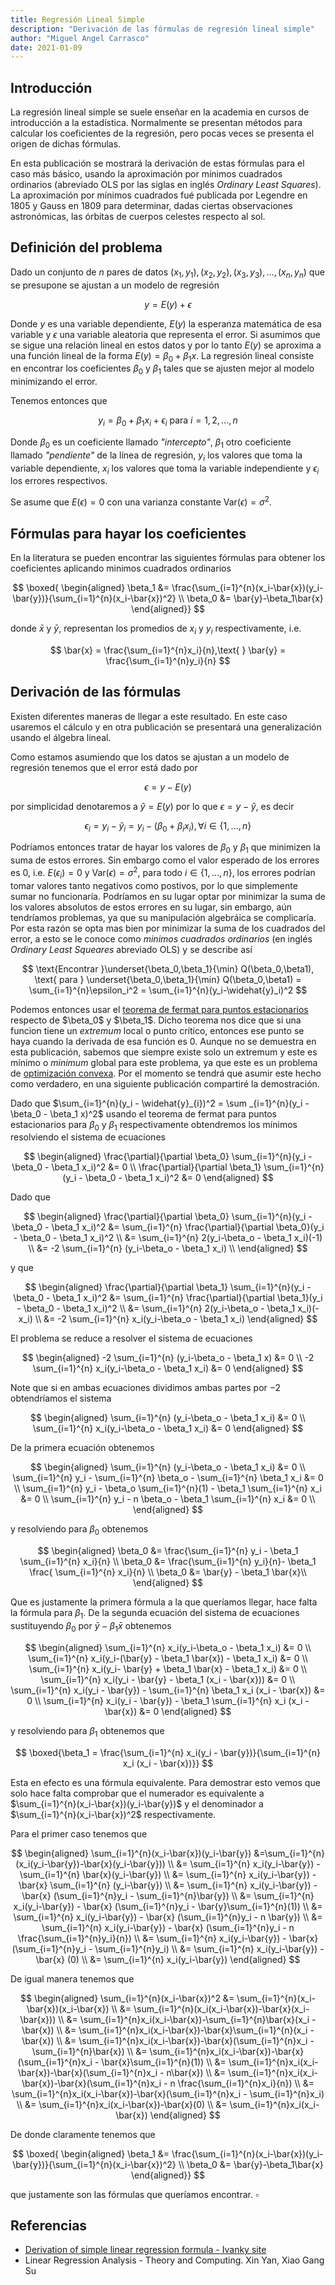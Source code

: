 ```yaml
---
title: Regresión Lineal Simple
description: "Derivación de las fórmulas de regresión lineal simple"
author: "Miguel Angel Carrasco"
date: 2021-01-09
---
```

## Introducción

La regresión lineal simple se suele enseñar en la academia en cursos de introducción a la estadística.
Normalmente se presentan métodos para calcular los coeficientes de la regresión, pero pocas veces se presenta
el origen de dichas fórmulas.

En esta publicación se mostrará la derivación de estas fórmulas para el caso más básico, usando la aproximación
por mínimos cuadrados ordinarios (abreviado OLS por las siglas en inglés *Ordinary Least Squares*).
La aproximación por mínimos cuadrados fué publicada por Legendre en 1805 y Gauss en 1809 para determinar, dadas
ciertas observaciones astronómicas, las órbitas de cuerpos celestes respecto al sol.

## Definición del problema

Dado un conjunto de $n$ pares de datos $(x_1,y_1),(x_2,y_2),(x_3,y_3),...,(x_n,y_n)$ que se presupone se ajustan a
un modelo de regresión

$$
y =  E(y) + \epsilon
$$

Donde $y$ es una variable dependiente, $E(y)$ la esperanza matemática de esa variable y $\epsilon$ una
variable aleatoria que representa el error. Si asumimos que se sigue una relación lineal en estos datos y por lo tanto
$E(y)$ se aproxima a una función lineal de la forma $E(y) = \beta_0 + \beta_1 x$. La regresión lineal consiste en
encontrar los coeficientes $\beta_0$ y $\beta_1$ tales que se ajusten mejor al modelo minimizando el error.

Tenemos entonces que

$$
y_i = \beta_0 + \beta_1 x_i + \epsilon_i \text{ para } i = 1,2,...,n
$$

Donde $\beta_0$ es un coeficiente llamado *"intercepto"*, $\beta_1$ otro coeficiente llamado *"pendiente"* de la
línea de regresión, $y_i$ los valores que toma la variable dependiente, $x_i$ los valores que toma la variable
independiente y $\epsilon_i$ los errores respectivos.

Se asume que $E(\epsilon) = 0$ con una varianza constante $\text{Var}(\epsilon)=\sigma^2$.
## Fórmulas para hayar los coeficientes
En la literatura se pueden encontrar las siguientes fórmulas para obtener los coeficientes aplicando
minimos cuadrados ordinarios

$$
\boxed{
\begin{aligned}
\beta_1 &= \frac{\sum_{i=1}^{n}(x_i-\bar{x})(y_i-\bar{y})}{\sum_{i=1}^{n}(x_i-\bar{x})^2} \\
\beta_0 &= \bar{y}-\beta_1\bar{x}
\end{aligned}}
$$

donde $\bar{x}$ y $\bar{y}$, representan los promedios de $x_i$ y $y_i$ respectivamente, i.e.

$$
\bar{x} = \frac{\sum_{i=1}^{n}x_i}{n},\text{ }
\bar{y} = \frac{\sum_{i=1}^{n}y_i}{n}
$$

## Derivación de las fórmulas
Existen diferentes maneras de llegar a este resultado. En este caso usaremos el cálculo y en otra publicación se
presentará una generalización usando el álgebra lineal.

Como estamos asumiendo que los datos se ajustan a un modelo de regresión tenemos que el error está dado por

$$
\epsilon = y - E(y)
$$

por simplicidad denotaremos a $\widehat{y} = E(y)$ por lo que $\epsilon = y-\widehat{y}$, es decir

$$
\epsilon_i = y_i - \widehat{y}_i = y_i - (\beta_0 + \beta_i x_i), \forall i \in \{1, ..., n\}
$$

Podríamos entonces tratar de hayar los valores de $\beta_0$ y $\beta_1$ que minimizen la suma de estos errores. Sin
embargo como el valor esperado de los errores es 0, i.e. $E(\epsilon_i)=0$ y $\text{Var}(\epsilon)=\sigma^2$, para
todo $i \in \{1,...,n\}$, los errores podrían tomar valores tanto negativos como postivos, por lo que
simplemente sumar no funcionaría. Podríamos en su lugar optar por minimizar la suma de los valores absolutos de estos
errores en su lugar, sin embargo, aún tendríamos problemas, ya que su manipulación algebráica se complicaría. Por
esta razón se opta mas bien por minimizar la suma de los cuadrados del error, a esto se le conoce como
*minimos cuadrados ordinarios* (en inglés *Ordinary Least Squeares* abreviado OLS) y se describe así

$$
\text{Encontrar }\underset{\beta_0,\beta_1}{\min} Q(\beta_0,\beta1), \text{ para }
\underset{\beta_0,\beta_1}{\min} Q(\beta_0,\beta1)
= \sum_{i=1}^{n}\epsilon_i^2 = \sum_{i=1}^{n}(y_i-\widehat{y}_i)^2
$$

Podemos entonces usar el [teorema de fermat para puntos estacionarios](https://en.wikipedia.org/w/index.php?title=Fermat's_theorem_(stationary_points)&oldid=980603861)
respecto de $\beta_0$ y $\beta_1$. Dicho teorema nos dice que si una funcion tiene un *extremum* local o punto crítico,
entonces ese punto se haya cuando la derivada de esa función es 0. Aunque no se demuestra en esta publicación, sabemos
que siempre existe solo un extremum y este es mínimo o *minimum* global para este problema, ya que este es un problema
de [optimización convexa](https://en.wikipedia.org/w/index.php?title=Convex_optimization&oldid=1000262013).
Por el momento se tendrá que asumir este hecho como verdadero, en una siguiente publicación compartiré la demostración.

Dado que $\sum_{i=1}^{n}(y_i - \widehat{y}_{i})^2 = \sum _{i=1}^{n}(y_i - \beta_0 - \beta_1 x)^2$ usando el teorema de
fermat para puntos estacionarios para $\beta_0$ y $\beta_1$ respectivamente obtendremos los mínimos resolviendo el
sistema de ecuaciones

$$
\begin{aligned}
\frac{\partial}{\partial \beta_0} \sum_{i=1}^{n}(y_i - \beta_0 - \beta_1 x_i)^2 &= 0 \\
\frac{\partial}{\partial \beta_1} \sum_{i=1}^{n}(y_i - \beta_0 - \beta_1 x_i)^2 &= 0
\end{aligned}
$$

Dado que

$$
\begin{aligned}
\frac{\partial}{\partial \beta_0} \sum_{i=1}^{n}(y_i - \beta_0 - \beta_1 x_i)^2
&= \sum_{i=1}^{n} \frac{\partial}{\partial \beta_0}(y_i - \beta_0 - \beta_1 x_i)^2 \\
&= \sum_{i=1}^{n} 2(y_i-\beta_o - \beta_1 x_i)(-1) \\
&= -2 \sum_{i=1}^{n} (y_i-\beta_o - \beta_1 x_i) \\
\end{aligned}
$$

y que

$$
\begin{aligned}
\frac{\partial}{\partial \beta_1} \sum_{i=1}^{n}(y_i - \beta_0 - \beta_1 x_i)^2
&= \sum_{i=1}^{n} \frac{\partial}{\partial \beta_1}(y_i - \beta_0 - \beta_1 x_i)^2 \\
&= \sum_{i=1}^{n} 2(y_i-\beta_o - \beta_1 x_i)(-x_i) \\
&= -2 \sum_{i=1}^{n} x_i(y_i-\beta_o - \beta_1 x_i)
\end{aligned}
$$

El problema se reduce a resolver el sistema de ecuaciones

$$
\begin{aligned}
-2 \sum_{i=1}^{n} (y_i-\beta_o - \beta_1 x) &= 0 \\
-2 \sum_{i=1}^{n} x_i(y_i-\beta_o - \beta_1 x_i) &= 0
\end{aligned}
$$

Note que si en ambas ecuaciones dividimos ambas partes por $-2$ obtendríamos el sistema

$$
\begin{aligned}
\sum_{i=1}^{n} (y_i-\beta_o - \beta_1 x_i) &= 0 \\
\sum_{i=1}^{n} x_i(y_i-\beta_o - \beta_1 x_i) &= 0
\end{aligned}
$$

De la primera ecuación obtenemos

$$
\begin{aligned}
\sum_{i=1}^{n} (y_i-\beta_o - \beta_1 x_i) &= 0 \\
\sum_{i=1}^{n} y_i - \sum_{i=1}^{n} \beta_o - \sum_{i=1}^{n} \beta_1 x_i &= 0 \\
\sum_{i=1}^{n} y_i - \beta_o \sum_{i=1}^{n}(1)  - \beta_1 \sum_{i=1}^{n} x_i &= 0 \\
\sum_{i=1}^{n} y_i - n \beta_o  - \beta_1 \sum_{i=1}^{n} x_i &= 0 \\
\end{aligned}
$$

y resolviendo para $\beta_0$ obtenemos

$$
\begin{aligned}
\beta_0 &= \frac{\sum_{i=1}^{n} y_i - \beta_1 \sum_{i=1}^{n} x_i}{n} \\
\beta_0 &= \frac{\sum_{i=1}^{n} y_i}{n}- \beta_1 \frac{ \sum_{i=1}^{n} x_i}{n} \\
\beta_0 &= \bar{y} - \beta_1 \bar{x}\\
\end{aligned}
$$

Que es justamente la primera fórmula a la que queríamos llegar, hace falta la fórmula para $\beta_1$. De la
segunda ecuación del sistema de ecuaciones sustituyendo $\beta_0$ por $\bar{y} - \beta_1 \bar{x}$ obtenemos

$$
\begin{aligned}
\sum_{i=1}^{n} x_i(y_i-\beta_o - \beta_1 x_i) &= 0 \\
\sum_{i=1}^{n} x_i(y_i-(\bar{y} - \beta_1 \bar{x}) - \beta_1 x_i) &= 0 \\
\sum_{i=1}^{n} x_i(y_i- \bar{y} + \beta_1 \bar{x} - \beta_1 x_i) &= 0 \\
\sum_{i=1}^{n} x_i(y_i - \bar{y} - \beta_1 (x_i - \bar{x})) &= 0 \\
\sum_{i=1}^{n} x_i(y_i - \bar{y}) - \sum_{i=1}^{n} \beta_1 x_i (x_i - \bar{x}) &= 0 \\
\sum_{i=1}^{n} x_i(y_i - \bar{y}) - \beta_1 \sum_{i=1}^{n} x_i (x_i - \bar{x}) &= 0
\end{aligned}
$$

y resolviendo para $\beta_1$ obtenemos que

$$
\boxed{\beta_1 = \frac{\sum_{i=1}^{n} x_i(y_i - \bar{y})}{\sum_{i=1}^{n} x_i (x_i - \bar{x})}}
$$

Esta en efecto es una fórmula equivalente. Para demostrar esto vemos que solo hace falta comprobar que el numerador
es equivalente a $\sum_{i=1}^{n}(x_i-\bar{x})(y_i-\bar{y})$ y el denominador a $\sum_{i=1}^{n}(x_i-\bar{x})^2$
respectivamente.

Para el primer caso tenemos que

$$
\begin{aligned}
\sum_{i=1}^{n}(x_i-\bar{x})(y_i-\bar{y}) &=\sum_{i=1}^{n} (x_i(y_i-\bar{y})-\bar{x}(y_i-\bar{y})) \\
&= \sum_{i=1}^{n} x_i(y_i-\bar{y}) - \sum_{i=1}^{n} \bar{x}(y_i-\bar{y}) \\
&= \sum_{i=1}^{n} x_i(y_i-\bar{y}) - \bar{x} \sum_{i=1}^{n} (y_i-\bar{y}) \\
&= \sum_{i=1}^{n} x_i(y_i-\bar{y}) - \bar{x} (\sum_{i=1}^{n}y_i - \sum_{i=1}^{n}\bar{y}) \\
&= \sum_{i=1}^{n} x_i(y_i-\bar{y}) - \bar{x} (\sum_{i=1}^{n}y_i - \bar{y}\sum_{i=1}^{n}(1)) \\
&= \sum_{i=1}^{n} x_i(y_i-\bar{y}) - \bar{x} (\sum_{i=1}^{n}y_i - n \bar{y}) \\
&= \sum_{i=1}^{n} x_i(y_i-\bar{y}) - \bar{x} (\sum_{i=1}^{n}y_i - n \frac{\sum_{i=1}^{n}y_i}{n}) \\
&= \sum_{i=1}^{n} x_i(y_i-\bar{y}) - \bar{x} (\sum_{i=1}^{n}y_i - \sum_{i=1}^{n}y_i) \\
&= \sum_{i=1}^{n} x_i(y_i-\bar{y}) - \bar{x} (0) \\
&= \sum_{i=1}^{n} x_i(y_i-\bar{y})
\end{aligned}
$$

De igual manera tenemos que

$$
\begin{aligned}
\sum_{i=1}^{n}(x_i-\bar{x})^2 &= \sum_{i=1}^{n}(x_i-\bar{x})(x_i-\bar{x}) \\
&= \sum_{i=1}^{n}(x_i(x_i-\bar{x})-\bar{x}(x_i-\bar{x})) \\
&= \sum_{i=1}^{n}x_i(x_i-\bar{x})-\sum_{i=1}^{n}\bar{x}(x_i - \bar{x}) \\
&= \sum_{i=1}^{n}x_i(x_i-\bar{x})-\bar{x}\sum_{i=1}^{n}(x_i - \bar{x}) \\
&= \sum_{i=1}^{n}x_i(x_i-\bar{x})-\bar{x}(\sum_{i=1}^{n}x_i - \sum_{i=1}^{n}\bar{x}) \\
&= \sum_{i=1}^{n}x_i(x_i-\bar{x})-\bar{x}(\sum_{i=1}^{n}x_i - \bar{x}\sum_{i=1}^{n}(1)) \\
&= \sum_{i=1}^{n}x_i(x_i-\bar{x})-\bar{x}(\sum_{i=1}^{n}x_i - n\bar{x}) \\
&= \sum_{i=1}^{n}x_i(x_i-\bar{x})-\bar{x}(\sum_{i=1}^{n}x_i - n \frac{\sum_{i=1}^{n}x_i}{n}) \\
&= \sum_{i=1}^{n}x_i(x_i-\bar{x})-\bar{x}(\sum_{i=1}^{n}x_i - \sum_{i=1}^{n}x_i) \\
&= \sum_{i=1}^{n}x_i(x_i-\bar{x})-\bar{x}(0) \\
&= \sum_{i=1}^{n}x_i(x_i-\bar{x})
\end{aligned}
$$

De donde claramente tenemos que

$$
\boxed{
\begin{aligned}
\beta_1 &= \frac{\sum_{i=1}^{n}(x_i-\bar{x})(y_i-\bar{y})}{\sum_{i=1}^{n}(x_i-\bar{x})^2} \\
\beta_0 &= \bar{y}-\beta_1\bar{x}
\end{aligned}}
$$

que justamente son las fórmulas que queríamos encontrar. $\square$

## Referencias
- [Derivation of simple linear regression formula - Ivanky site](https://ivanky.wordpress.com/2018/05/20/derivation-of-simple-linear-regression-formula/)
- Linear Regression Analysis - Theory and Computing. Xin Yan, Xiao Gang Su
